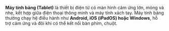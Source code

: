 **Máy tính bảng (Tablet)** là thiết bị điện tử có màn hình cảm ứng lớn, mỏng và nhẹ, kết hợp giữa điện thoại thông minh và máy tính xách tay. Máy tính bảng thường chạy hệ điều hành như **Android, iOS (iPadOS) hoặc Windows**, hỗ trợ cảm ứng và đôi khi có thể kết nối bàn phím, chuột.